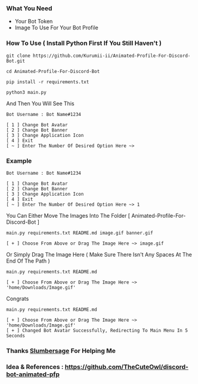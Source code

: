 ### What You Need
* Your Bot Token
* Image To Use For Your Bot Profile

### How To Use ( Install Python First If You Still Haven't )

```
git clone https://github.com/Kurumii-ii/Animated-Profile-For-Discord-Bot.git
```
```
cd Animated-Profile-For-Discord-Bot
```
```
pip install -r requirements.txt
```
```
python3 main.py
```
And Then You Will See This
```
Bot Username : Bot Name#1234

[ 1 ] Change Bot Avatar
[ 2 ] Change Bot Banner
[ 3 ] Change Application Icon
[ 4 ] Exit
[ ~ ] Enter The Number Of Desired Option Here ~>
```
### Example
```
Bot Username : Bot Name#1234

[ 1 ] Change Bot Avatar
[ 2 ] Change Bot Banner
[ 3 ] Change Application Icon
[ 4 ] Exit
[ ~ ] Enter The Number Of Desired Option Here ~> 1
```
You Can Either Move The Images Into The Folder [ Animated-Profile-For-Discord-Bot ]
```
main.py requirements.txt README.md image.gif banner.gif

[ + ] Choose From Above or Drag The Image Here ~> image.gif
```
Or
Simply Drag The Image Here ( Make Sure There Isn't Any Spaces At The End Of The Path )
```
main.py requirements.txt README.md

[ + ] Choose From Above or Drag The Image Here ~> 'home/Downloads/Image.gif'
```
Congrats
```
main.py requirements.txt README.md

[ + ] Choose From Above or Drag The Image Here ~> 'home/Downloads/Image.gif'
[ + ] Changed Bot Avatar Successfully, Redirecting To Main Menu In 5 Seconds
```

### Thanks [Slumbersage](https://github.com/slumbersage) For Helping Me
### Idea & References : https://github.com/TheCuteOwl/discord-bot-animated-pfp
